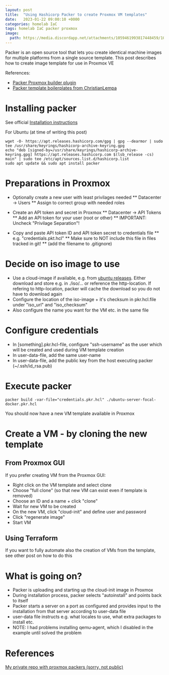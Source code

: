 ```yaml
---
layout: post
title:  "Using Hashicorp Packer to create Proxmox VM templates"
date:   2023-01-22 09:00:10 +0000
categories: homelab IaC
tags: homelab IaC packer proxmox
image:
  path: https://media.discordapp.net/attachments/1059461993817448459/1060871516931235930/Fredrik999_a_big_old_wooden_ship_steering_wheel._focus_on_the_s_5797a714-a166-4809-978a-55558182f9b7.png
---
```

Packer is an open source tool that lets you create identical machine images for multiple platforms from a single source template. This post describes how to create image template for use in Proxmox VE

References:
* [Packer Proxmox builder plugin](https://developer.hashicorp.com/packer/plugins/builders/proxmox/clone)
* [Packer template boilerplates from ChristianLempa](https://github.com/christianlempa/boilerplates/tree/main/packer/proxmox)

# Installing packer
See official [Installation instructions](https://developer.hashicorp.com/packer/downloads)

For Ubuntu (at time of writing this post)
```shell
wget -O- https://apt.releases.hashicorp.com/gpg | gpg --dearmor | sudo tee /usr/share/keyrings/hashicorp-archive-keyring.gpg
echo "deb [signed-by=/usr/share/keyrings/hashicorp-archive-keyring.gpg] https://apt.releases.hashicorp.com $(lsb_release -cs) main" | sudo tee /etc/apt/sources.list.d/hashicorp.list
sudo apt update && sudo apt install packer
```
# Preparations in Proxmox
* Optionally create a new user with least privilages needed
** Datacenter -> Users
** Assign to correct group with needed roles

* Create an API token and secret in Proxmox
** Datacenter -> API Tokens
** Add an API token for your user (root or other)
** IMPORTANT: Uncheck "Privilage Separation"!

* Copy and paste API token ID and API token secret to credentials file
** e.g. "credentials.pkt.hcl"
** Make sure to NOT include this file in files tracked in git!
** (add the filename to .gitignore)

# Decide on iso image to use
* Use a cloud-image if available, e.g. from [ubuntu releases](https://releases.ubuntu.com/). Either download and store e.g. in ./iso/... or reference the http-location. If refering to http-location, packer will cache the download so you do not have to download again
* Configure the location of the iso-image + it's checksum in pkr.hcl.file under "iso_url" and "iso_checksum"
* Also configure the name you want for the VM etc. in the same file

# Configure credentials
* In [something].pkr.hcl-file, configure "ssh-username" as the user which will be created and used during VM template creation
* In user-data-file, add the same user-name
* In user-data-file, add the public key from the host executing packer (~/.ssh/id_rsa.pub)

# Execute packer
```shell
packer build -var-file="credentials.pkr.hcl" ./ubuntu-server-focal-docker.pkr.hcl
```
You should now have a new VM template available in Proxmox

# Create a VM - by cloning the new template
## From Proxmox GUI
If you prefer creating VM from the Proxmox GUI:
* Right click on the VM template and select clone
* Choose "full clone" (so that new VM can exist even if template is removed)
* Choose an ID and a name + click "clone"
* Wait for new VM to be created
* On the new VM, click "cloud-init" and define user and password
* Click "regenerate image"
* Start VM

## Using Terraform
If you want to fully automate also the creation of VMs from the template, see other post on how to do this

# What is going on?
* Packer is uploading and starting up the cloud-init image in Proxmox
* During installation process, packer selects "autoinstall" and points back to itself
* Packer starts a server on a port as configured and provides input to the installation from that server according to user-data file
* user-data file instructs e.g. what locales to use, what extra packages to install etc.
* NOTE: I had problems installing qemu-agent, which I disabled in the example until solved the problem


# References
[My private repo with proxmox packers (sorry, not public)](https://github.com/fredrikp999/proxmox-packers)